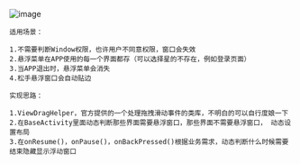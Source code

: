 ![image](https://github.com/153437803/FloatMenu1_v1.0/blob/master/Screenrecorder-2017-11-14-03-50-11-309_20171114040505.gif )  

```
适用场景：

1.不需要判断Window权限，也许用户不同意权限，窗口会失效
2.悬浮菜单在APP使用的每一个界面都存（可以选择星的不存在，例如登录页面）
3.当APP退出时，悬浮菜单会消失
4.松手悬浮窗口会自动贴边
```
```
实现思路：

1.ViewDragHelper，官方提供的一个处理拖拽滑动事件的类库，不明白的可以自行度娘一下
2.在BaseActivity里面动态判断那些界面需要悬浮窗口，那些界面不需要悬浮窗口， 动态设置布局
3.在onResume()，onPause()，onBackPressed()根据业务需求，动态判断什么时候需要结束隐藏显示浮动窗口
```
